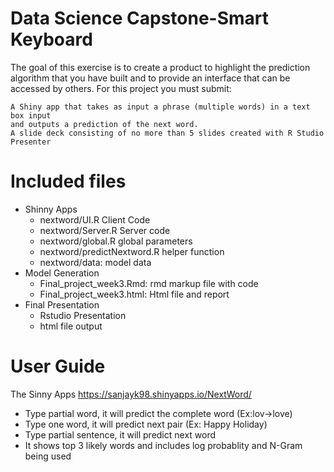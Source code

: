 # Data Science Capstone-Smart Keyboard
The goal of this exercise is to create a product to highlight the prediction algorithm that you have built and to provide an interface that can be accessed by others. For this project you must submit:

    A Shiny app that takes as input a phrase (multiple words) in a text box input 
    and outputs a prediction of the next word.
    A slide deck consisting of no more than 5 slides created with R Studio Presenter 
    
    
  # Included files
  
  * Shinny Apps 
     * nextword/UI.R Client Code
     * nextword/Server.R Server code
     * nextword/global.R global parameters 
     * nextword/predictNextword.R helper function
     * nextword/data: model data
 * Model Generation
    * Final_project_week3.Rmd: rmd markup file with code 
    * Final_project_week3.html: Html file and report 
 * Final Presentation
    * Rstudio Presentation
    * html file output
   
  # User Guide
  
The Sinny Apps <https://sanjayk98.shinyapps.io/NextWord/>

- Type partial word, it will predict the complete word (Ex:lov->love)
- Type one word, it will predict next pair (Ex: Happy Holiday)
- Type partial sentence, it will predict next word
- It shows top 3 likely words and includes log probablity and N-Gram being used

